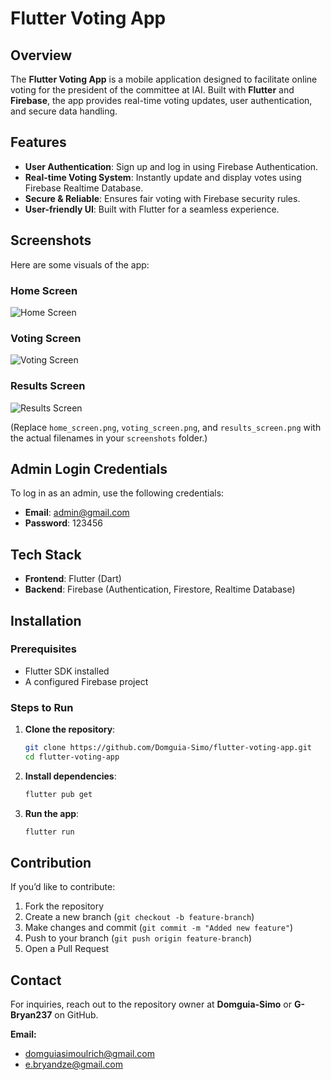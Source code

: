 # Flutter Voting App  

## Overview  
The **Flutter Voting App** is a mobile application designed to facilitate online voting for the president of the committee at IAI. Built with **Flutter** and **Firebase**, the app provides real-time voting updates, user authentication, and secure data handling.  

## Features  
- **User Authentication**: Sign up and log in using Firebase Authentication.  
- **Real-time Voting System**: Instantly update and display votes using Firebase Realtime Database.  
- **Secure & Reliable**: Ensures fair voting with Firebase security rules.  
- **User-friendly UI**: Built with Flutter for a seamless experience.  

## Screenshots  
Here are some visuals of the app:  

### Home Screen  
![Home Screen](https://github.com/Domguia-Simo/flutter-voting-app/blob/main/screenshots/home_screen.png)  

### Voting Screen  
![Voting Screen](https://github.com/Domguia-Simo/flutter-voting-app/blob/main/screenshots/voting_screen.png)  

### Results Screen  
![Results Screen](https://github.com/Domguia-Simo/flutter-voting-app/blob/main/screenshots/results_screen.png)  

(Replace `home_screen.png`, `voting_screen.png`, and `results_screen.png` with the actual filenames in your `screenshots` folder.)  

## Admin Login Credentials  
To log in as an admin, use the following credentials:  
- **Email**: admin@gmail.com  
- **Password**: 123456  

## Tech Stack  
- **Frontend**: Flutter (Dart)  
- **Backend**: Firebase (Authentication, Firestore, Realtime Database)  

## Installation  

### Prerequisites  
- Flutter SDK installed  
- A configured Firebase project  

### Steps to Run  
1. **Clone the repository**:  
   ```sh  
   git clone https://github.com/Domguia-Simo/flutter-voting-app.git  
   cd flutter-voting-app  
   ```  
2. **Install dependencies**:  
   ```sh  
   flutter pub get  
   ```  
3. **Run the app**:  
   ```sh  
   flutter run  
   ```  

## Contribution  
If you’d like to contribute:  
1. Fork the repository  
2. Create a new branch (`git checkout -b feature-branch`)  
3. Make changes and commit (`git commit -m "Added new feature"`)  
4. Push to your branch (`git push origin feature-branch`)  
5. Open a Pull Request  

## Contact  
For inquiries, reach out to the repository owner at **Domguia-Simo** or **G-Bryan237** on GitHub.  

**Email:**  
- domguiasimoulrich@gmail.com  
- e.bryandze@gmail.com  
